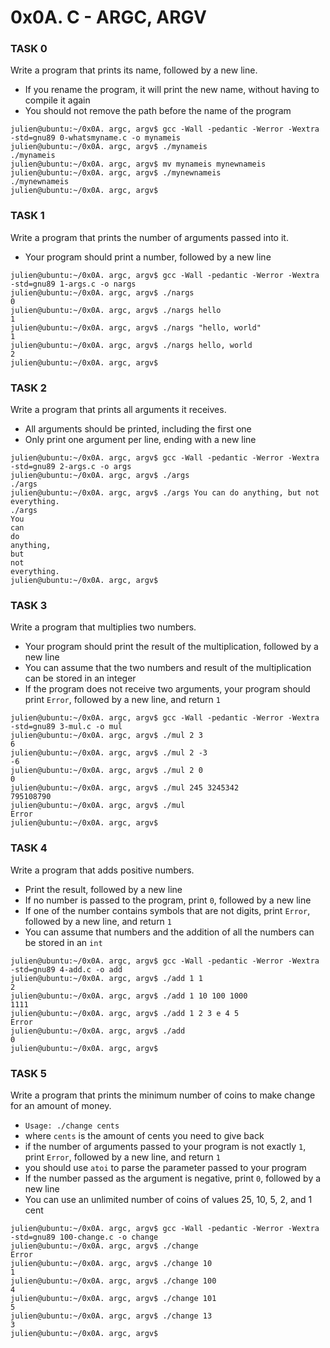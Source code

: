 # 0x0A. C - ARGC, ARGV

###   TASK 0
Write a program that prints its name, followed by a new line.

   - If you rename the program, it will print the new name, without having to compile it again
   - You should not remove the path before the name of the program
```example
julien@ubuntu:~/0x0A. argc, argv$ gcc -Wall -pedantic -Werror -Wextra -std=gnu89 0-whatsmyname.c -o mynameis
julien@ubuntu:~/0x0A. argc, argv$ ./mynameis 
./mynameis
julien@ubuntu:~/0x0A. argc, argv$ mv mynameis mynewnameis
julien@ubuntu:~/0x0A. argc, argv$ ./mynewnameis 
./mynewnameis
julien@ubuntu:~/0x0A. argc, argv$ 
```

###   TASK 1
Write a program that prints the number of arguments passed into it.

   - Your program should print a number, followed by a new line
```example
julien@ubuntu:~/0x0A. argc, argv$ gcc -Wall -pedantic -Werror -Wextra -std=gnu89 1-args.c -o nargs
julien@ubuntu:~/0x0A. argc, argv$ ./nargs 
0
julien@ubuntu:~/0x0A. argc, argv$ ./nargs hello
1
julien@ubuntu:~/0x0A. argc, argv$ ./nargs "hello, world"
1
julien@ubuntu:~/0x0A. argc, argv$ ./nargs hello, world
2
julien@ubuntu:~/0x0A. argc, argv$ 
```

###   TASK 2
Write a program that prints all arguments it receives.

   - All arguments should be printed, including the first one
   - Only print one argument per line, ending with a new line
```example
julien@ubuntu:~/0x0A. argc, argv$ gcc -Wall -pedantic -Werror -Wextra -std=gnu89 2-args.c -o args
julien@ubuntu:~/0x0A. argc, argv$ ./args 
./args
julien@ubuntu:~/0x0A. argc, argv$ ./args You can do anything, but not everything.
./args
You
can
do
anything,
but
not
everything.
julien@ubuntu:~/0x0A. argc, argv$ 
```

###   TASK 3
Write a program that multiplies two numbers.

   - Your program should print the result of the multiplication, followed by a new line
   - You can assume that the two numbers and result of the multiplication can be stored in an integer
   - If the program does not receive two arguments, your program should print `Error`, followed by a new line, and return `1`
   
```example
julien@ubuntu:~/0x0A. argc, argv$ gcc -Wall -pedantic -Werror -Wextra -std=gnu89 3-mul.c -o mul
julien@ubuntu:~/0x0A. argc, argv$ ./mul 2 3
6
julien@ubuntu:~/0x0A. argc, argv$ ./mul 2 -3
-6
julien@ubuntu:~/0x0A. argc, argv$ ./mul 2 0
0
julien@ubuntu:~/0x0A. argc, argv$ ./mul 245 3245342
795108790
julien@ubuntu:~/0x0A. argc, argv$ ./mul
Error
julien@ubuntu:~/0x0A. argc, argv$ 
```

###   TASK 4
Write a program that adds positive numbers.

   - Print the result, followed by a new line
   - If no number is passed to the program, print `0`, followed by a new line
   - If one of the number contains symbols that are not digits, print `Error`, followed by a new line, and return `1`
   - You can assume that numbers and the addition of all the numbers can be stored in an `int`
   
```example
julien@ubuntu:~/0x0A. argc, argv$ gcc -Wall -pedantic -Werror -Wextra -std=gnu89 4-add.c -o add
julien@ubuntu:~/0x0A. argc, argv$ ./add 1 1
2
julien@ubuntu:~/0x0A. argc, argv$ ./add 1 10 100 1000
1111
julien@ubuntu:~/0x0A. argc, argv$ ./add 1 2 3 e 4 5
Error
julien@ubuntu:~/0x0A. argc, argv$ ./add
0
julien@ubuntu:~/0x0A. argc, argv$ 
```

###   TASK 5
Write a program that prints the minimum number of coins to make change for an amount of money.

   - `Usage: ./change cents`
   - where `cents` is the amount of cents you need to give back
   - if the number of arguments passed to your program is not exactly `1`, print `Error`, followed by a new line, and return `1`
   - you should use `atoi` to parse the parameter passed to your program
   - If the number passed as the argument is negative, print `0`, followed by a new line
   - You can use an unlimited number of coins of values 25, 10, 5, 2, and 1 cent
   
```example
julien@ubuntu:~/0x0A. argc, argv$ gcc -Wall -pedantic -Werror -Wextra -std=gnu89 100-change.c -o change
julien@ubuntu:~/0x0A. argc, argv$ ./change 
Error
julien@ubuntu:~/0x0A. argc, argv$ ./change 10
1
julien@ubuntu:~/0x0A. argc, argv$ ./change 100
4
julien@ubuntu:~/0x0A. argc, argv$ ./change 101
5
julien@ubuntu:~/0x0A. argc, argv$ ./change 13
3
julien@ubuntu:~/0x0A. argc, argv$ 
```
